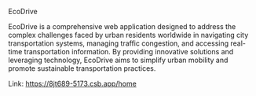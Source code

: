 EcoDrive

EcoDrive is a comprehensive web application designed to address the complex challenges faced by urban residents worldwide in navigating city transportation systems, managing traffic congestion, and accessing real-time transportation information. By providing innovative solutions and leveraging technology, EcoDrive aims to simplify urban mobility and promote sustainable transportation practices.

Link: https://8jt689-5173.csb.app/home

